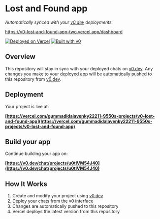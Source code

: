 # Lost and Found app

*Automatically synced with your [v0.dev](https://v0.dev) deployments*

https://v0-lost-and-found-app-two.vercel.app/dashboard

[![Deployed on Vercel](https://img.shields.io/badge/Deployed%20on-Vercel-black?style=for-the-badge&logo=vercel)](https://v0-lost-and-found-app-two.vercel.app/dashboard)
[![Built with v0](https://img.shields.io/badge/Built%20with-v0.dev-black?style=for-the-badge)](https://v0.dev/chat/projects/u0tlVM54J40)

## Overview

This repository will stay in sync with your deployed chats on [v0.dev](https://v0.dev).
Any changes you make to your deployed app will be automatically pushed to this repository from [v0.dev](https://v0.dev).

## Deployment

Your project is live at:

**[https://vercel.com/gummadidalavenky22211-9550s-projects/v0-lost-and-found-app](https://vercel.com/gummadidalavenky22211-9550s-projects/v0-lost-and-found-app)**

## Build your app

Continue building your app on:

**[https://v0.dev/chat/projects/u0tlVM54J40](https://v0.dev/chat/projects/u0tlVM54J40)**

## How It Works

1. Create and modify your project using [v0.dev](https://v0.dev)
2. Deploy your chats from the v0 interface
3. Changes are automatically pushed to this repository
4. Vercel deploys the latest version from this repository
